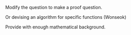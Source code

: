 Modify the question to make a proof question.

Or devising an algorithm for specific functions (Wonseok)

Provide with enough mathematical background.
